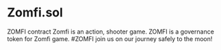 # Zomfi.sol
ZOMFI contract
Zomfi is an action, shooter game. ZOMFI is a governance token for Zomfi game.
#ZOMFI join us on our journey safely to the moon!
